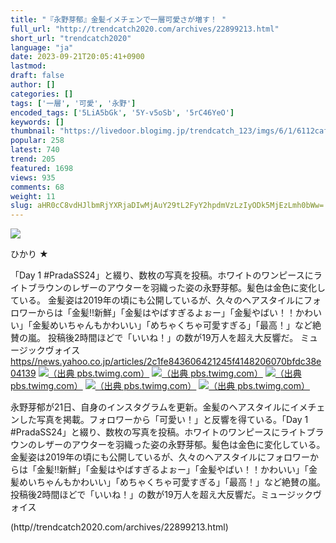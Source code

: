 ```yaml
---
title: "『永野芽郁』金髪イメチェンで一層可愛さが増す！ "
full_url: "http://trendcatch2020.com/archives/22899213.html"
short_url: "trendcatch2020"
language: "ja"
date: 2023-09-21T20:05:41+0900
lastmod: 
draft: false
author: []
categories: []
tags: ['一層', '可愛', '永野']
encoded_tags: ['5LiA5bGk', '5Y-v5oSb', '5rC46YeO']
keywords: []
thumbnail: "https://livedoor.blogimg.jp/trendcatch_123/imgs/6/1/6112caf7.jpg"
popular: 258
latest: 740
trend: 205
featured: 1698
views: 935
comments: 68
weight: 11
slug: aHR0cC8vdHJlbmRjYXRjaDIwMjAuY29tL2FyY2hpdmVzLzIyODk5MjEzLmh0bWw=
---
```


![](https://livedoor.blogimg.jp/trendcatch_123/imgs/6/1/6112caf7.jpg)

<div><p>ひかり ★ </p> 「Day 1 #PradaSS24」と綴り、数枚の写真を投稿。ホワイトのワンピースにライトブラウンのレザーのアウターを羽織った姿の永野芽郁。髪色は金色に変化している。 金髪姿は2019年の頃にも公開しているが、久々のヘアスタイルにフォロワーからは「金髪!!新鮮」「金髪はやばすぎるよぉー」「金髪やばい！！かわいい」「金髪めいちゃんもかわいい」「めちゃくちゃ可愛すぎる」「最高！」など絶賛の嵐。 投稿後2時間ほどで「いいね！」の数が19万人を超え大反響だ。 ミュージックヴォイス <a target='_blank' href='https//news.yahoo.co.jp/articles/2c1fe843606421245f4148206070bfdc38e04139'>https//news.yahoo.co.jp/articles/2c1fe843606421245f4148206070bfdc38e04139</a> <a href='https//pbs.twimg.com/media/F6gMEm6bwAAB0bB.jpg' target='_blank' class='' id='img_1_1'><img src='https//livedoor.blogimg.jp/trendcatch_123/imgs/9/1/91429440.jpg'>（出典 pbs.twimg.com）</a> <a href='https//pbs.twimg.com/media/F6gBWtSasAArt-v.jpg' target='_blank' class='' id='img_1_2'><img src='https//livedoor.blogimg.jp/trendcatch_123/imgs/c/7/c7f98ae8.jpg'>（出典 pbs.twimg.com）</a> <a href='https//pbs.twimg.com/media/F6gBWtOa8AAV14Y.jpg' target='_blank' class='' id='img_1_3'><img src='https//livedoor.blogimg.jp/trendcatch_123/imgs/c/a/ca4cdace.jpg'>（出典 pbs.twimg.com）</a> <a href='https//pbs.twimg.com/media/F6gWCyWbwAA_hz0.jpg' target='_blank' class='' id='img_1_4'><img src='https//livedoor.blogimg.jp/trendcatch_123/imgs/6/e/6e03887b.jpg'>（出典 pbs.twimg.com）</a> <a href='https//pbs.twimg.com/media/F6gBWtObIAEp2Y5.jpg' target='_blank' class='' id='img_1_5'><img src='https//livedoor.blogimg.jp/trendcatch_123/imgs/e/e/ee46116f.jpg'>（出典 pbs.twimg.com）</a> <p>永野芽郁が21日、自身のインスタグラムを更新。金髪のヘアスタイルにイメチェンした写真を掲載。フォロワーから「可愛い！」と反響を得ている。「Day 1 #PradaSS24」と綴り、数枚の写真を投稿。ホワイトのワンピースにライトブラウンのレザーのアウターを羽織った姿の永野芽郁。髪色は金色に変化している。金髪姿は2019年の頃にも公開しているが、久々のヘアスタイルにフォロワーからは「金髪!!新鮮」「金髪はやばすぎるよぉー」「金髪やばい！！かわいい」「金髪めいちゃんもかわいい」「めちゃくちゃ可愛すぎる」「最高！」など絶賛の嵐。投稿後2時間ほどで「いいね！」の数が19万人を超え大反響だ。ミュージックヴォイス</p></div>

(http//trendcatch2020.com/archives/22899213.html)
